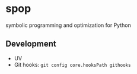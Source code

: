 # spop

symbolic programming and optimization for Python

## Development

* UV
* Git hooks: `git config core.hooksPath githooks`

